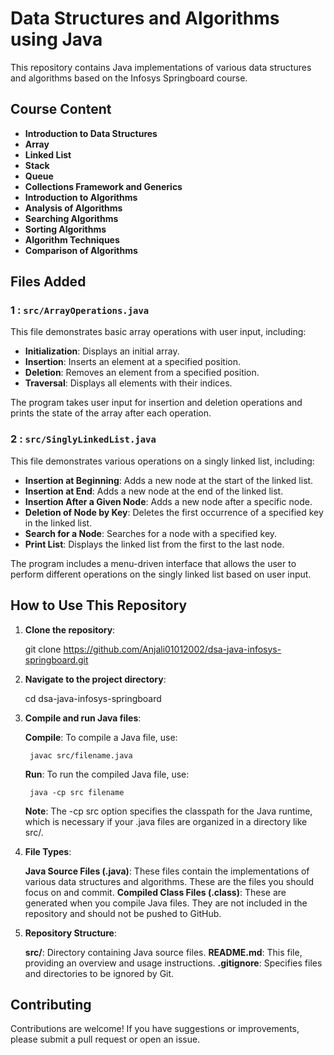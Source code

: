 # Data Structures and Algorithms using Java

This repository contains Java implementations of various data structures and algorithms based on the Infosys Springboard course.

## Course Content

- **Introduction to Data Structures**
- **Array**
- **Linked List**
- **Stack**
- **Queue**
- **Collections Framework and Generics**
- **Introduction to Algorithms**
- **Analysis of Algorithms**
- **Searching Algorithms**
- **Sorting Algorithms**
- **Algorithm Techniques**
- **Comparison of Algorithms**

## Files Added

 ### 1 : `src/ArrayOperations.java`

This file demonstrates basic array operations with user input, including:

- **Initialization**: Displays an initial array.
- **Insertion**: Inserts an element at a specified position.
- **Deletion**: Removes an element from a specified position.
- **Traversal**: Displays all elements with their indices.

The program takes user input for insertion and deletion operations and prints the state of the array after each operation.

### 2 : `src/SinglyLinkedList.java`

This file demonstrates various operations on a singly linked list, including:

- **Insertion at Beginning**: Adds a new node at the start of the linked list.
- **Insertion at End**: Adds a new node at the end of the linked list.
- **Insertion After a Given Node**: Adds a new node after a specific node.
- **Deletion of Node by Key**: Deletes the first occurrence of a specified key in the linked list.
- **Search for a Node**: Searches for a node with a specified key.
- **Print List**: Displays the linked list from the first to the last node.

The program includes a menu-driven interface that allows the user to perform different operations on the singly linked list based on user input.

## How to Use This Repository

1. **Clone the repository**:

   git clone https://github.com/Anjali01012002/dsa-java-infosys-springboard.git

2. **Navigate to the project directory**: 

    cd dsa-java-infosys-springboard

3. **Compile and run Java files**:

    **Compile**: To compile a Java file, use:

        javac src/filename.java

    **Run**: To run the compiled Java file, use: 

        java -cp src filename  

    **Note**: The -cp src option specifies the classpath for the Java runtime, which is necessary if your .java files are organized in a directory like src/.

4. **File Types**:

    **Java Source Files (.java)**: These files contain the implementations of various data structures and algorithms. These are the files you should focus on and commit.
    **Compiled Class Files (.class)**: These are generated when you compile Java files. They are not included in the repository and should not be pushed to GitHub.

5. **Repository Structure**:

    **src/**: Directory containing Java source files.
    **README.md**: This file, providing an overview and usage instructions.
    **.gitignore**: Specifies files and directories to be ignored by Git.

## Contributing
Contributions are welcome! If you have suggestions or improvements, please submit a pull request or open an issue.